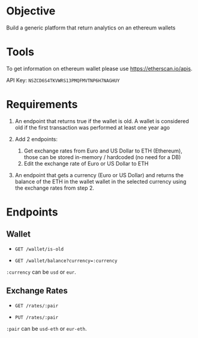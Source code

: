 # Objective

Build a generic platform that return analytics on an ethereum wallets

# Tools

To get information on ethereum wallet please use https://etherscan.io/apis.

API Key: `NSZCD6S4TKVWRS13PMQFMVTNP6H7NAGHUY`

# Requirements

1. An endpoint that returns true if the wallet is old.
A wallet is considered old if the first transaction was performed at least one year ago

1. Add 2 endpoints:
   1. Get exchange rates from Euro and US Dollar to ETH (Ethereum), those can be
stored in-memory / hardcoded (no need for a DB)
   1. Edit the exchange rate of Euro or US Dollar to ETH

1. An endpoint that gets a currency (Euro or US Dollar) and returns the balance of the ETH
in the wallet wallet in the selected currency using the exchange rates from step 2.

# Endpoints

## Wallet

- `GET /wallet/is-old`

- `GET /wallet/balance?currency=:currency`

`:currency` can be `usd` or `eur`.

## Exchange Rates 

- `GET /rates/:pair`

- `PUT /rates/:pair`

`:pair` can be `usd-eth` or `eur-eth`.



